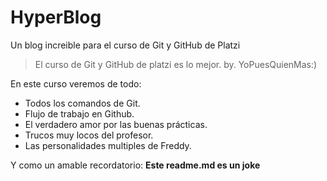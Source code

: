 # HyperBlog
Un blog increible para el curso de Git y GitHub de Platzi 

>El curso de Git y GitHub de platzi es lo mejor.
>  by. YoPuesQuienMas:)

En este curso veremos de todo: 
* Todos los comandos de Git.
* Flujo de trabajo en Github.
* El verdadero amor por las buenas prácticas.
* Trucos muy locos del profesor.
* Las personalidades multiples de Freddy.



Y como un amable recordatorio: **Este readme.md es un joke**

